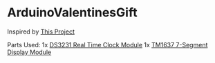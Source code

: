 # ArduinoValentinesGift
Inspired by [This Project](https://github.com/subsoniq/valentineduino)

Parts Used:
1x [DS3231 Real Time Clock Module](https://www.amazon.com/dp/B082M3C36F/?coliid=I1RUBVB4DR567Q&colid=ZH75E1UDVA1G&psc=1&ref_=lv_ov_lig_dp_it)
1x [TM1637 7-Segment Display Module](https://www.amazon.com/dp/B088KBK62S/?coliid=I3J0Y0A25IS7FV&colid=ZH75E1UDVA1G&psc=1&ref_=lv_ov_lig_dp_it)
